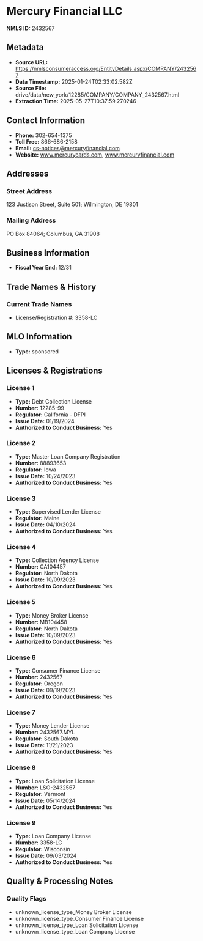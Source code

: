 # Mercury Financial LLC

**NMLS ID:** 2432567

## Metadata
- **Source URL:** https://nmlsconsumeraccess.org/EntityDetails.aspx/COMPANY/2432567
- **Data Timestamp:** 2025-01-24T02:33:02.582Z
- **Source File:** drive/data/new_york/12285/COMPANY/COMPANY_2432567.html
- **Extraction Time:** 2025-05-27T10:37:59.270246

## Contact Information
- **Phone:** 302-654-1375
- **Toll Free:** 866-686-2158
- **Email:** cs-notices@mercuryfinancial.com
- **Website:** www.mercurycards.com, www.mercuryfinancial.com

## Addresses
### Street Address
123 Justison Street, Suite 501; Wilmington, DE 19801

### Mailing Address
PO Box 84064; Columbus, GA 31908

## Business Information
- **Fiscal Year End:** 12/31

## Trade Names & History
### Current Trade Names
- License/Registration #: 3358-LC

## MLO Information
- **Type:** sponsored

## Licenses & Registrations

### License 1
- **Type:** Debt Collection License
- **Number:** 12285-99
- **Regulator:** California - DFPI
- **Issue Date:** 01/19/2024
- **Authorized to Conduct Business:** Yes

### License 2
- **Type:** Master Loan Company Registration
- **Number:** 88893653
- **Regulator:** Iowa
- **Issue Date:** 10/24/2023
- **Authorized to Conduct Business:** Yes

### License 3
- **Type:** Supervised Lender License
- **Regulator:** Maine
- **Issue Date:** 04/10/2024
- **Authorized to Conduct Business:** Yes

### License 4
- **Type:** Collection Agency License
- **Number:** CA104457
- **Regulator:** North Dakota
- **Issue Date:** 10/09/2023
- **Authorized to Conduct Business:** Yes

### License 5
- **Type:** Money Broker License
- **Number:** MB104458
- **Regulator:** North Dakota
- **Issue Date:** 10/09/2023
- **Authorized to Conduct Business:** Yes

### License 6
- **Type:** Consumer Finance License
- **Number:** 2432567
- **Regulator:** Oregon
- **Issue Date:** 09/19/2023
- **Authorized to Conduct Business:** Yes

### License 7
- **Type:** Money Lender License
- **Number:** 2432567.MYL
- **Regulator:** South Dakota
- **Issue Date:** 11/21/2023
- **Authorized to Conduct Business:** Yes

### License 8
- **Type:** Loan Solicitation License
- **Number:** LSO-2432567
- **Regulator:** Vermont
- **Issue Date:** 05/14/2024
- **Authorized to Conduct Business:** Yes

### License 9
- **Type:** Loan Company License
- **Number:** 3358-LC
- **Regulator:** Wisconsin
- **Issue Date:** 09/03/2024
- **Authorized to Conduct Business:** Yes

## Quality & Processing Notes
### Quality Flags
- unknown_license_type_Money Broker License
- unknown_license_type_Consumer Finance License
- unknown_license_type_Loan Solicitation License
- unknown_license_type_Loan Company License
